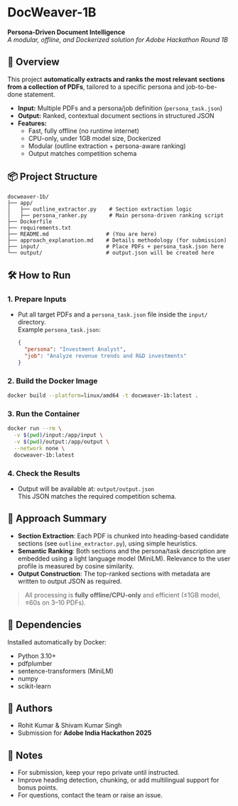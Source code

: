 # DocWeaver-1B

**Persona-Driven Document Intelligence**  
_A modular, offline, and Dockerized solution for Adobe Hackathon Round 1B_

## 🚀 Overview

This project **automatically extracts and ranks the most relevant sections from a collection of PDFs**, tailored to a specific persona and job-to-be-done statement.

- **Input:** Multiple PDFs and a persona/job definition (`persona_task.json`)
- **Output:** Ranked, contextual document sections in structured JSON
- **Features:**
    - Fast, fully offline (no runtime internet)
    - CPU-only, under 1GB model size, Dockerized
    - Modular (outline extraction + persona-aware ranking)
    - Output matches competition schema

## 📦 Project Structure

```
docweaver-1b/
├── app/
│   ├── outline_extractor.py    # Section extraction logic
│   ├── persona_ranker.py       # Main persona-driven ranking script
├── Dockerfile
├── requirements.txt
├── README.md                  # (You are here)
├── approach_explanation.md    # Details methodology (for submission)
├── input/                     # Place PDFs + persona_task.json here
└── output/                    # output.json will be created here
```

## 🛠️ How to Run

### 1. Prepare Inputs
- Put all target PDFs and a `persona_task.json` file inside the `input/` directory.  
  Example `persona_task.json`:
  ```json
  {
    "persona": "Investment Analyst",
    "job": "Analyze revenue trends and R&D investments"
  }
  ```

### 2. Build the Docker Image

```sh
docker build --platform=linux/amd64 -t docweaver-1b:latest .
```

### 3. Run the Container

```sh
docker run --rm \
  -v $(pwd)/input:/app/input \
  -v $(pwd)/output:/app/output \
  --network none \
  docweaver-1b:latest
```

### 4. Check the Results

- Output will be available at: `output/output.json`  
  This JSON matches the required competition schema.

## 🧠 Approach Summary

- **Section Extraction**: Each PDF is chunked into heading-based candidate sections (see `outline_extractor.py`), using simple heuristics.
- **Semantic Ranking**: Both sections and the persona/task description are embedded using a light language model (MiniLM). Relevance to the user profile is measured by cosine similarity.
- **Output Construction**: The top-ranked sections with metadata are written to output JSON as required.

> All processing is **fully offline/CPU-only** and efficient (≤1GB model, ≤60s on 3–10 PDFs).

## 📑 Dependencies

Installed automatically by Docker:
- Python 3.10+
- pdfplumber
- sentence-transformers (MiniLM)
- numpy
- scikit-learn

## 👥 Authors

- Rohit Kumar & Shivam Kumar Singh
- Submission for **Adobe India Hackathon 2025**

## 📝 Notes

- For submission, keep your repo private until instructed.
- Improve heading detection, chunking, or add multilingual support for bonus points.
- For questions, contact the team or raise an issue.
